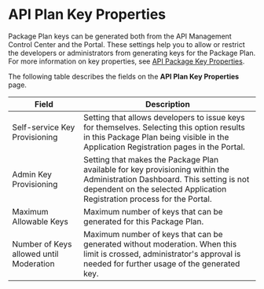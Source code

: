 ﻿---
sidebar_position: 6
---

# API Plan Key Properties

<head>
  <meta name="guidename" content="API Management"/>
  <meta name="context" content="GUID-fbfb65c9-4970-402c-80c6-1d003a42c2d9"/>
</head>

Package Plan keys can be generated both from the API Management Control Center and the Portal. These settings help you to allow or restrict the developers or administrators from generating keys for the Package Plan. For more information on key properties, see [API Package Key Properties](../API_package_key_properties.md).

The following table describes the fields on the **API Plan Key Properties** page. 

|**Field** |**Description** |
| ---- | ----- |
|Self-service Key Provisioning|Setting that allows developers to issue keys for themselves. Selecting this option results in this Package Plan being visible in the Application Registration pages in the Portal. |
|Admin Key Provisioning|Setting that makes the Package Plan available for key provisioning within the Administration Dashboard. This setting is not dependent on the selected Application Registration process for the Portal. |
|Maximum Allowable Keys|Maximum number of keys that can be generated for this Package Plan. |
|Number of Keys allowed until Moderation|Maximum number of keys that can be generated without moderation. When this limit is crossed, administrator's approval is needed for further usage of the generated key. |

